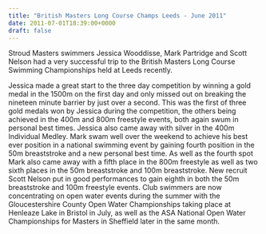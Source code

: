 ```yaml
---
title: "British Masters Long Course Champs Leeds - June 2011"
date: 2011-07-01T18:39:00+0000
draft: false
---
```

Stroud Masters swimmers Jessica Wooddisse, Mark Partridge and Scott Nelson had a very successful trip to the British Masters Long Course Swimming Championships held at Leeds recently.



Jessica made a great start to the three day competition by winning a gold medal in the 1500m on the first day and only missed out on breaking the nineteen minute barrier by just over a second. This was the first of three gold medals won by Jessica during the competition, the others being achieved in the 400m and 800m freestyle events, both again swum in personal best times. Jessica also came away with silver in the 400m Individual Medley. Mark swam well over the weekend to achieve his best ever position in a national swimming event by gaining fourth position in the 50m breaststroke and a new personal best time. As well as the fourth spot Mark also came away with a fifth place in the 800m freestyle as well as two sixth places in the 50m breaststroke and 100m breaststroke. New recruit Scott Nelson put in good performances to gain eighth in both the 50m breaststroke and 100m freestyle events. Club swimmers are now concentrating on open water events during the summer with the Gloucestershire County Open Water Championships taking place at Henleaze Lake in Bristol in July, as well as the ASA National Open Water Championships for Masters in Sheffield later in the same month.

